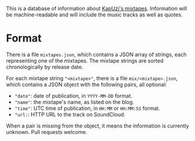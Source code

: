 This is a database of information about [KapUzi's mixtapes](https://soundcloud.com/kapuzenauf). Information will be machine-readable and will include the music tracks as well as quotes.

Format
======

There is a file `mixtapes.json`, which contains a JSON array of strings, each representing one of the mixtapes. The mixtape strings are sorted chronologically by release date.

For each mixtape string `"<mixtape>"`, there is a file `mix/<mixtape>.json`, which contains a JSON object with the following pairs, all optional:

*   `"date"`: date of publication, in `YYYY-MM-DD` format.
*   `"name"`: the mixtape's name, as listed on the blog.
*   `"time"`: UTC time of publication, in `HH:MM` or `HH:MM:SS` format.
*   `"url:`: HTTP URL to the track on SoundCloud.

When a pair is missing from the object, it means the information is currently unknown. Pull requests welcome.
